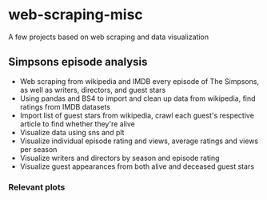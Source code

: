 # web-scraping-misc
A few projects based on web scraping and data visualization

## Simpsons episode analysis
- Web scraping from wikipedia and IMDB every episode of The Simpsons, as well as writers, directors, and guest stars
- Using pandas and BS4 to import and clean up data from wikipedia, find ratings from IMDB datasets
- Import list of guest stars from wikipedia, crawl each guest's respective article to find whether they're alive
- Visualize data using sns and plt
- Visualize individual episode rating and views, average ratings and views per season
- Visualize writers and directors by season and episode rating
- Visualize guest appearances from both alive and deceased guest stars
### Relevant plots
